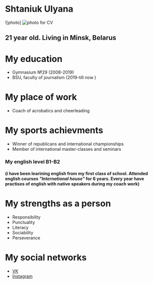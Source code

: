 # Shtaniuk Ulyana
![photo] ![photo for CV](https://user-images.githubusercontent.com/117119001/206406687-5dbc7e8d-d824-494c-8016-6096df55067d.jpeg "My photo")

## 21 year old. Living in Minsk, Belarus 
# My education
* Gymnasium №29 (2008-2019)
* BSU, faculty of journalism (2019-till now )
# My place of work
* Coach of acrobatics and cheerleading
# My sports achievments  
* Winner of republicans and international championships 
* Member of international master-classes and seminars 
### My english level B1-B2 
#### (i have been learining english from my first class of school. Attended english courses _"International house"_ for 6 years. Every year have practises of english with native speakers during my coach work)
# My strengths as a person
* Responsibility
* Punctuality
* Literacy 
* Sociability 
* Perseverance
# My social networks
* [VK](https://vk.com/shtaniuuuk)
* [Instagram](https://vk.com/away.php?to=https%3A%2F%2Finstagram.com%2Fshtaniuuuk%3Figshid%3DYmMyMTA2M2Y%3D&cc_key=)

